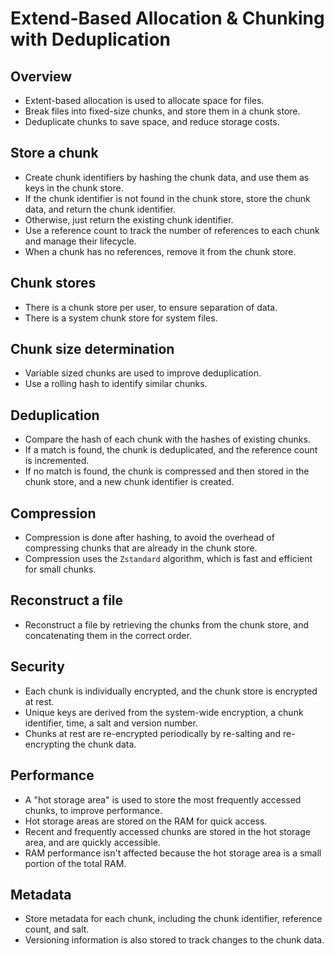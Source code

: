 # Extend-Based Allocation & Chunking with Deduplication
## Overview
- Extent-based allocation is used to allocate space for files.
- Break files into fixed-size chunks, and store them in a chunk store.
- Deduplicate chunks to save space, and reduce storage costs.

## Store a chunk
- Create chunk identifiers by hashing the chunk data, and use them as keys in the chunk store.
- If the chunk identifier is not found in the chunk store, store the chunk data, and return the chunk identifier.
- Otherwise, just return the existing chunk identifier.
- Use a reference count to track the number of references to each chunk and manage their lifecycle.
- When a chunk has no references, remove it from the chunk store.

## Chunk stores
- There is a chunk store per user, to ensure separation of data.
- There is a system chunk store for system files.

## Chunk size determination
- Variable sized chunks are used to improve deduplication.
- Use a rolling hash to identify similar chunks.

## Deduplication
- Compare the hash of each chunk with the hashes of existing chunks.
- If a match is found, the chunk is deduplicated, and the reference count is incremented.
- If no match is found, the chunk is compressed and then stored in the chunk store, and a new chunk identifier is created.

## Compression
- Compression is done after hashing, to avoid the overhead of compressing chunks that are already in the chunk store.
- Compression uses the `Zstandard` algorithm, which is fast and efficient for small chunks.

## Reconstruct a file
- Reconstruct a file by retrieving the chunks from the chunk store, and concatenating them in the correct order.

## Security
- Each chunk is individually encrypted, and the chunk store is encrypted at rest.
- Unique keys are derived from the system-wide encryption, a chunk identifier, time, a salt and version number.
- Chunks at rest are re-encrypted periodically by re-salting and re-encrypting the chunk data.

## Performance
- A "hot storage area" is used to store the most frequently accessed chunks, to improve performance.
- Hot storage areas are stored on the RAM for quick access.
- Recent and frequently accessed chunks are stored in the hot storage area, and are quickly accessible.
- RAM performance isn't affected because the hot storage area is a small portion of the total RAM.

## Metadata
- Store metadata for each chunk, including the chunk identifier, reference count, and salt.
- Versioning information is also stored to track changes to the chunk data.

